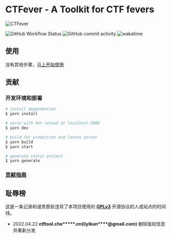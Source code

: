 # CTFever - A Toolkit for CTF fevers

![CTFever](https://socialify.git.ci/UniiemStudio/CTFever/image?description=1&descriptionEditable=A%20toolkit%20for%20CTF%20fevers&font=KoHo&issues=1&language=1&owner=1&pattern=Diagonal%20Stripes&stargazers=1&theme=Light)

![GitHub Workflow Status](https://img.shields.io/github/workflow/status/UniiemStudio/CTFever/ci)
![GitHub commit activity](https://img.shields.io/github/commit-activity/w/UniiemStudio/CTFever)
![wakatime](https://wakatime.com/badge/user/589c46ee-6ba6-403c-bc9f-3a7aef5b206c/project/c477b34d-85f2-4fe0-b7c8-f74639d78dda.svg)

## 使用

没有其他步骤，[马上开始使用](https://ctfever.uniiem.com/)

## 贡献

### 开发环境和部署

```bash
# install dependencies
$ yarn install

# serve with hot reload at localhost:3000
$ yarn dev

# build for production and launch server
$ yarn build
$ yarn start

# generate static project
$ yarn generate
```

### [贡献指南](https://github.com/UniiemStudio/CTFever/blob/main/CONTRIBUTING.md)

## 耻辱榜

这是一条记录和谴责那些违背了本项目使用的 **[GPLv3](https://github.com/UniiemStudio/CTFever/blob/main/LICENSE)** 开源协议的人或站点的时间线。

+ 2022.04.22 **ctftool.che\*\*\*\*\*.cn(liyikun\*\*\*\*@gmail.com)** 删除版权信息并重新分发
